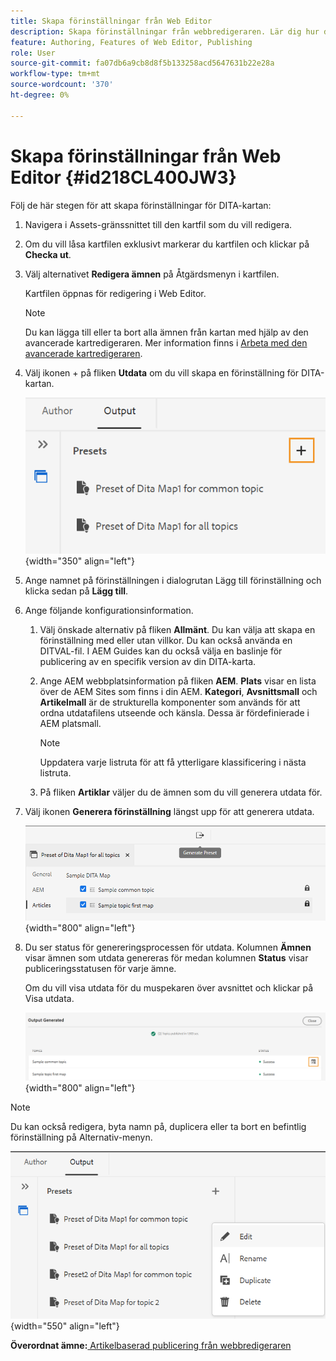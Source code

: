 ```yaml
---
title: Skapa förinställningar från Web Editor
description: Skapa förinställningar från webbredigeraren. Lär dig hur du redigerar, byter namn på, duplicerar och tar bort en förinställning för utdata i AEM Guides.
feature: Authoring, Features of Web Editor, Publishing
role: User
source-git-commit: fa07db6a9cb8d8f5b133258acd5647631b22e28a
workflow-type: tm+mt
source-wordcount: '370'
ht-degree: 0%

---
```


# Skapa förinställningar från Web Editor {#id218CL400JW3}

Följ de här stegen för att skapa förinställningar för DITA-kartan:

1. Navigera i Assets-gränssnittet till den kartfil som du vill redigera.

1. Om du vill låsa kartfilen exklusivt markerar du kartfilen och klickar på **Checka ut**.

1. Välj alternativet **Redigera ämnen** på Åtgärdsmenyn i kartfilen.

   Kartfilen öppnas för redigering i Web Editor.

   >[!NOTE]
   >
   > Du kan lägga till eller ta bort alla ämnen från kartan med hjälp av den avancerade kartredigeraren. Mer information finns i [Arbeta med den avancerade kartredigeraren](map-editor-advanced-map-editor.md#).

1. Välj ikonen + på fliken **Utdata** om du vill skapa en förinställning för DITA-kartan.

   ![](images/output-tab-preset_cs.png){width="350" align="left"}

1. Ange namnet på förinställningen i dialogrutan Lägg till förinställning och klicka sedan på **Lägg till**.

1. Ange följande konfigurationsinformation.

   1. Välj önskade alternativ på fliken **Allmänt**. Du kan välja att skapa en förinställning med eller utan villkor. Du kan också använda en DITVAL-fil. I AEM Guides kan du också välja en baslinje för publicering av en specifik version av din DITA-karta.
   1. Ange AEM webbplatsinformation på fliken **AEM**. **Plats** visar en lista över de AEM Sites som finns i din AEM. **Kategori**, **Avsnittsmall** och **Artikelmall** är de strukturella komponenter som används för att ordna utdatafilens utseende och känsla. Dessa är fördefinierade i AEM platsmall.

      >[!NOTE]
      >
      > Uppdatera varje listruta för att få ytterligare klassificering i nästa listruta.

   1. På fliken **Artiklar** väljer du de ämnen som du vill generera utdata för.
1. Välj ikonen **Generera förinställning** längst upp för att generera utdata.

   ![](images/add-preset-articles-tab_cs.png){width="800" align="left"}

1. Du ser status för genereringsprocessen för utdata. Kolumnen **Ämnen** visar ämnen som utdata genereras för medan kolumnen **Status** visar publiceringsstatusen för varje ämne.

   Om du vill visa utdata för du muspekaren över avsnittet och klickar på Visa utdata.

   ![](images/add-preset-output-generated_cs.png){width="800" align="left"}


>[!NOTE]
>
> Du kan också redigera, byta namn på, duplicera eller ta bort en befintlig förinställning på Alternativ-menyn.

![](images/edit-preset_cs.png){width="550" align="left"}

**Överordnat ämne:**[ Artikelbaserad publicering från webbredigeraren](web-editor-article-publishing.md)
